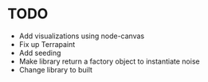 # TODO

* Add visualizations using node-canvas
* Fix up Terrapaint
* Add seeding
* Make library return a factory object to instantiate noise
* Change library to built
